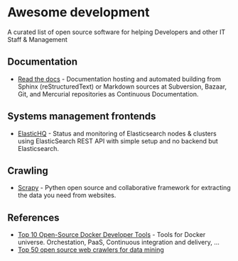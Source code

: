 # Awesome development
A curated list of open source software for helping Developers and other IT Staff & Management

## Documentation
* [Read the docs](https://read-the-docs.readthedocs.org/) - Documentation hosting and automated building from Sphinx (reStructuredText) or Markdown sources at Subversion, Bazaar, Git, and Mercurial repositories as Continuous Documentation.

## Systems management frontends
* [ElasticHQ](http://www.elastichq.org/index.html) - Status and monitoring of Elasticsearch nodes & clusters using ElasticSearch REST API with simple setup and no backend but Elasticsearch.

## Crawling
* [Scrapy](http://scrapy.org/) - Pythen open source and collaborative framework for extracting the data you need from websites.

## References
* [Top 10 Open-Source Docker Developer Tools](https://www.ctl.io/developers/blog/post/top-10-open-source-docker-developer-tools/) - Tools for Docker universe. Orchestation, PaaS, Continuous integration and delivery, ...
* [Top 50 open source web crawlers for data mining](http://bigdata-madesimple.com/top-50-open-source-web-crawlers-for-data-mining/)
